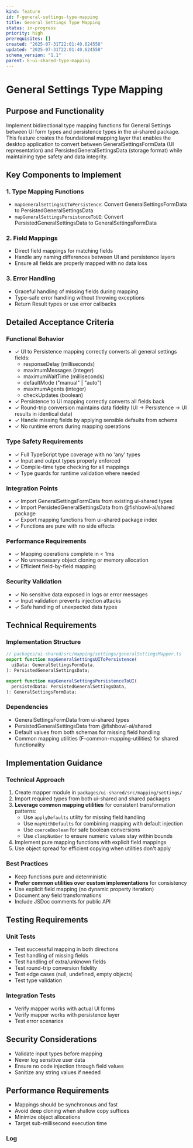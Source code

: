 ```yaml
---
kind: feature
id: F-general-settings-type-mapping
title: General Settings Type Mapping
status: in-progress
priority: high
prerequisites: []
created: "2025-07-31T22:01:40.624558"
updated: "2025-07-31T22:01:40.624558"
schema_version: "1.1"
parent: E-ui-shared-type-mapping
---
```


# General Settings Type Mapping

## Purpose and Functionality

Implement bidirectional type mapping functions for General Settings between UI form types and persistence types in the ui-shared package. This feature creates the foundational mapping layer that enables the desktop application to convert between GeneralSettingsFormData (UI representation) and PersistedGeneralSettingsData (storage format) while maintaining type safety and data integrity.

## Key Components to Implement

### 1. Type Mapping Functions

- `mapGeneralSettingsUIToPersistence`: Convert GeneralSettingsFormData to PersistedGeneralSettingsData
- `mapGeneralSettingsPersistenceToUI`: Convert PersistedGeneralSettingsData to GeneralSettingsFormData

### 2. Field Mappings

- Direct field mappings for matching fields
- Handle any naming differences between UI and persistence layers
- Ensure all fields are properly mapped with no data loss

### 3. Error Handling

- Graceful handling of missing fields during mapping
- Type-safe error handling without throwing exceptions
- Return Result types or use error callbacks

## Detailed Acceptance Criteria

### Functional Behavior

- ✓ UI to Persistence mapping correctly converts all general settings fields:
  - responseDelay (milliseconds)
  - maximumMessages (integer)
  - maximumWaitTime (milliseconds)
  - defaultMode ("manual" | "auto")
  - maximumAgents (integer)
  - checkUpdates (boolean)
- ✓ Persistence to UI mapping correctly converts all fields back
- ✓ Round-trip conversion maintains data fidelity (UI → Persistence → UI results in identical data)
- ✓ Handle missing fields by applying sensible defaults from schema
- ✓ No runtime errors during mapping operations

### Type Safety Requirements

- ✓ Full TypeScript type coverage with no 'any' types
- ✓ Input and output types properly enforced
- ✓ Compile-time type checking for all mappings
- ✓ Type guards for runtime validation where needed

### Integration Points

- ✓ Import GeneralSettingsFormData from existing ui-shared types
- ✓ Import PersistedGeneralSettingsData from @fishbowl-ai/shared package
- ✓ Export mapping functions from ui-shared package index
- ✓ Functions are pure with no side effects

### Performance Requirements

- ✓ Mapping operations complete in < 1ms
- ✓ No unnecessary object cloning or memory allocation
- ✓ Efficient field-by-field mapping

### Security Validation

- ✓ No sensitive data exposed in logs or error messages
- ✓ Input validation prevents injection attacks
- ✓ Safe handling of unexpected data types

## Technical Requirements

### Implementation Structure

```typescript
// packages/ui-shared/src/mapping/settings/generalSettingsMapper.ts
export function mapGeneralSettingsUIToPersistence(
  uiData: GeneralSettingsFormData,
): PersistedGeneralSettingsData;

export function mapGeneralSettingsPersistenceToUI(
  persistedData: PersistedGeneralSettingsData,
): GeneralSettingsFormData;
```

### Dependencies

- GeneralSettingsFormData from ui-shared types
- PersistedGeneralSettingsData from @fishbowl-ai/shared
- Default values from both schemas for missing field handling
- Common mapping utilities (F-common-mapping-utilities) for shared functionality

## Implementation Guidance

### Technical Approach

1. Create mapper module in `packages/ui-shared/src/mapping/settings/`
2. Import required types from both ui-shared and shared packages
3. **Leverage common mapping utilities** for consistent transformation patterns:
   - Use `applyDefaults` utility for missing field handling
   - Use `mapWithDefaults` for combining mapping with default injection
   - Use `coerceBoolean` for safe boolean conversions
   - Use `clampNumber` to ensure numeric values stay within bounds
4. Implement pure mapping functions with explicit field mappings
5. Use object spread for efficient copying when utilities don't apply

### Best Practices

- Keep functions pure and deterministic
- **Prefer common utilities over custom implementations** for consistency
- Use explicit field mapping (no dynamic property iteration)
- Document any field transformations
- Include JSDoc comments for public API

## Testing Requirements

### Unit Tests

- Test successful mapping in both directions
- Test handling of missing fields
- Test handling of extra/unknown fields
- Test round-trip conversion fidelity
- Test edge cases (null, undefined, empty objects)
- Test type validation

### Integration Tests

- Verify mapper works with actual UI forms
- Verify mapper works with persistence layer
- Test error scenarios

## Security Considerations

- Validate input types before mapping
- Never log sensitive user data
- Ensure no code injection through field values
- Sanitize any string values if needed

## Performance Requirements

- Mappings should be synchronous and fast
- Avoid deep cloning when shallow copy suffices
- Minimize object allocations
- Target sub-millisecond execution time

### Log

